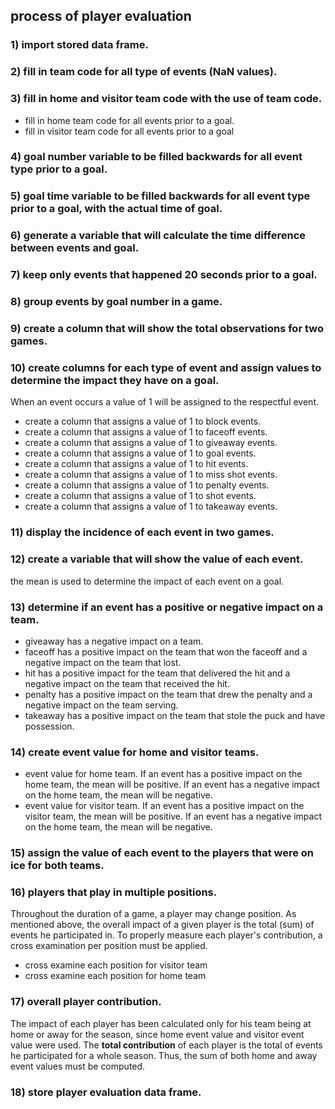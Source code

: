 ## process of player evaluation
### 1) import stored data frame.
### 2) fill in team code for all type of events (NaN values).
### 3) fill in home and visitor team code with the use of team code.
- fill in home team code for all events prior to a goal.
- fill in visitor team code for all events prior to a goal
### 4) goal number variable to be filled backwards for all event type prior to a goal.
### 5) goal time variable to be filled backwards for all event type prior to a goal, with the actual time of goal.
### 6) generate a variable that will calculate the time difference between events and goal.
### 7) keep only events that happened 20 seconds prior to a goal.
### 8) group events by goal number in a game.
### 9) create a column that will show the total observations for two games.
### 10) create columns for each type of event and assign values to determine the impact they have on a goal. 
When an event occurs a value of 1 will be assigned to the respectful event.
- create a column that assigns a value of 1 to block events.
- create a column that assigns a value of 1 to faceoff events.
- create a column that assigns a value of 1 to giveaway events.
- create a column that assigns a value of 1 to goal events.
- create a column that assigns a value of 1 to hit events.
- create a column that assigns a value of 1 to miss shot events.
- create a column that assigns a value of 1 to penalty events.
- create a column that assigns a value of 1 to shot events.
- create a column that assigns a value of 1 to takeaway events.
### 11) display the incidence of each event in two games.
### 12) create a variable that will show the value of each event.
the mean is used to determine the impact of each event on a goal.
### 13) determine if an event has a positive or negative impact on a team.
- giveaway has a negative impact on a team.
- faceoff has a positive impact on the team that won the faceoff and a negative impact on the team that lost.
- hit has a positive impact for the team that delivered the hit and a negative impact on the team that received the hit.
- penalty has a positive impact on the team that drew the penalty and a negative impact on the team serving. 
- takeaway has a positive impact on the team that stole the puck and have possession.
### 14) create event value for home and visitor teams.
- event value for home team. If an event has a positive impact on the home team, the mean will be positive. If an event has a negative impact on the home team, the mean will be negative.
- event value for visitor team.  If an event has a positive impact on the visitor team, the mean will be positive. If an event has a negative impact on the home team, the mean will be negative.
### 15) assign the value of each event to the players that were on ice for both teams.
### 16) players that play in multiple positions.
Throughout the duration of a game, a player may change position. As mentioned above, the overall impact of a given player is the total (sum) of events he participated in. To properly measure each player's contribution, a cross examination per position must be applied.
- cross examine each position for visitor team
- cross examine each position for home team
### 17) overall player contribution.
The impact of each player has been calculated only for his team being at home or away for the season, since home event value and visitor event value were used. The **total contribution** of each player is the total of events he participated for a whole season. Thus, the sum of both home and away event values must be computed.
### 18) store player evaluation data frame.
